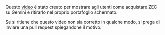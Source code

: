 Questo [video](https://twitter.com/iansagstette/status/1545427814421340165) è stato creato per mostrare agli utenti come acquistare ZEC su Gemini e ritirarlo nel proprio portafoglio schermato.

Se si ritiene che questo video non sia corretto in qualche modo, si prega di inviare una pull request spiegandone il motivo.